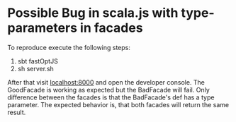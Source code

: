 Possible Bug in scala.js with type-parameters in facades
=============

To reproduce execute the following steps:

1. sbt fastOptJS
2. sh server.sh

After that visit [localhost:8000](http:localhost:8000) and open the developer console. The GoodFacade is working as expected but the BadFacade will fail. Only difference between the facades is that the BadFacade's
def has a type parameter. The expected behavior is, that both facades will return the same result.